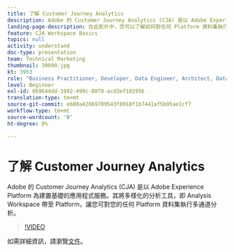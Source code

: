 ```yaml
---
title: 了解 Customer Journey Analytics
description: Adobe 的 Customer Journey Analytics (CJA) 是以 Adobe Experience Platform 為建置基礎的應用程式服務。其將多樣化的分析工具，即 Analysis Workspace 帶至 Platform，讓您可對您的任何 Platform 資料集執行多通道分析。
landing-page-description: 在此影片中，您可以了解如何對任何 Platform 資料集執行多通道分析。
feature: CJA Workspace Basics
topics: null
activity: understand
doc-type: presentation
team: Technical Marketing
thumbnail: 30090.jpg
kt: 3953
role: "Business Practitioner, Developer, Data Engineer, Architect, Data Architect, Administrator, Leader"
level: Beginner
exl-id: 8b9644dd-1992-499c-88f0-acd3ef182956
translation-type: tm+mt
source-git-commit: e600a42869709543f8918f1b7441af5b95ae1cf7
workflow-type: tm+mt
source-wordcount: '0'
ht-degree: 0%

---
```


# 了解 Customer Journey Analytics

Adobe 的 Customer Journey Analytics (CJA) 是以 Adobe Experience Platform 為建置基礎的應用程式服務。其將多樣化的分析工具，即 Analysis Workspace 帶至 Platform，讓您可對您的任何 Platform 資料集執行多通道分析。

>[!VIDEO](https://video.tv.adobe.com/v/30090/?quality=12&enable10seconds=on&speedcontrol=on)

如需詳細資訊，請瀏覽[文件](https://docs.adobe.com/content/help/zh-Hant/analytics-platform/using/cja-landing.html)。
